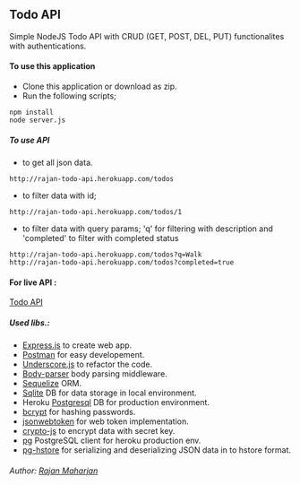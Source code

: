 ## Todo API
Simple NodeJS Todo API with CRUD (GET, POST, DEL, PUT) functionalites with authentications.

#### To use this application
* Clone this application or download as zip.
* Run the following scripts;
```
npm install
node server.js

```
##### To use API
* to get all json data.
````
http://rajan-todo-api.herokuapp.com/todos 
````
* to filter data with id;
````
http://rajan-todo-api.herokuapp.com/todos/1
````
* to filter data with query params; 'q' for filtering with description and 'completed' to filter with completed status
````
http://rajan-todo-api.herokuapp.com/todos?q=Walk
http://rajan-todo-api.herokuapp.com/todos?completed=true
````

#### For live API :
[Todo API](http://rajan-todo-api.herokuapp.com/)

##### Used libs.:
*  [Express.js](http://expressjs.com/) to create web app.
*  [Postman](http://www.getpostman.com/) for easy developement.
*  [Underscore.js](http://underscorejs.org/) to refactor the code.
*  [Body-parser](https://www.npmjs.com/package/body-parser-json) body parsing middleware.
*  [Sequelize](http://docs.sequelizejs.com/en/latest/) ORM.
*  [Sqlite](https://www.sqlite.org/) DB for data storage in local environment.
*  Heroku [Postgresql](https://www.heroku.com/postgres) DB for production environment.
*  [bcrypt](https://www.npmjs.com/package/bcrypt) for hashing passwords.
*  [jsonwebtoken](https://www.npmjs.com/package/jsonwebtoken) for web token implementation.
*  [crypto-js](https://www.npmjs.com/package/crypto-js) to encrypt data with secret key.
*  [pg](https://www.npmjs.com/package/pg) PostgreSQL client for heroku production env.
*  [pg-hstore](https://www.npmjs.com/package/pg-hstore) for serializing and deserializing JSON data in to hstore format.

###### Author: [Rajan Maharjan](http://mrajan.com.np/)
